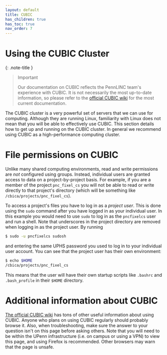 ```yaml
---
layout: default
title: CUBIC
has_children: true
has_toc: true
nav_order: 7
---
```


# Using the CUBIC Cluster

{: .note-title }
> Important
>
> Our documentation on CUBIC reflects the PennLINC team's experience with CUBIC.
> It is not necessarily the most up-to-date information,
> so please refer to the [official CUBIC wiki](https://cbica-portal.uphs.upenn.edu/docs/)
> for the most current documentation.

The CUBIC cluster is a very powerful set of servers that we can use for computing.
Although they are running Linux, familiarity with Linux does not mean that you will be able to effectively use CUBIC.
This section details how to get up and running on the CUBIC cluster.
In general we recommend using CUBIC as a high-performance computing cluster.


# File permissions on CUBIC

Unlike many shared computing environments, read and write permissions are *not* configured using groups.
Instead, individual users are granted access to data on a project-by-project basis.
For example, if you are a member of the project `pnc_fixel_cs` you will not be able to read or write directly to that project's directory (which will be something like `/cbica/projects/pnc_fixel_cs`).

To access a project's files you have to log in as a *project user*.
This is done using the `sudo` command after you have logged in as your individual user.
In this example you would need to use `sudo` to log in as the `pncfixelcs` user and run a shell.
Note that underscores in the project directory are removed when logging in as the project user.
By running

```bash
$ sudo -u pncfixelcs sudosh
```

and entering the same UPHS password you used to log in to your individual user account.
You can see that the project user has their own environment:

```bash
$ echo $HOME
/cbica/projects/pnc_fixel_cs
```

This means that the user will have their own startup scripts like `.bashrc` and `.bash_profile` in their `$HOME` directory.


# Additional information about CUBIC

[The official CUBIC wiki](https://cbica-portal.uphs.upenn.edu/docs/) has tons of other useful information about using CUBIC.
Anyone who plans on using CUBIC regularly should probably browse it.
Also, when troubleshooting, make sure the answer to your question isn't on this page before asking others.
Note that you will need to be within the UPenn infrastructure (i.e. on campus or using a VPN) to view this page,
and using Firefox is recommended.
Other browsers may warn that the page is unsafe.

